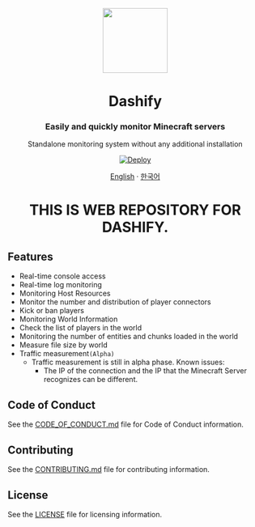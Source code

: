 <p align="center">
  <img width="128" align="center" src="https://github.com/MC-Dashify/web/blob/main/.github/assets/logo-512.png">
</p>
<h1 align="center">Dashify</h1>
<h3 align="center">Easily and quickly monitor Minecraft servers</h3>
<p align="center">Standalone monitoring system without any additional installation</p>
<p align="center">
  <a href="https://github.com/MC-Dashify/web/actions/workflows/main.yml">
    <img src="https://github.com/MC-Dashify/web/actions/workflows/main.yml/badge.svg" alt="Deploy" />
  </a>
</p>

<p align="center"><a href="https://github.com/MC-Dashify/web/blob/main/README.md">English</a> · <a href="https://github.com/MC-Dashify/web/blob/main/.github/documents/README.ko_KR.md">한국어</a></p>

<h1 align="center">THIS IS WEB REPOSITORY FOR DASHIFY.</h1>

## Features

- Real-time console access
- Real-time log monitoring
- Monitoring Host Resources
- Monitor the number and distribution of player connectors
- Kick or ban players
- Monitoring World Information
- Check the list of players in the world
- Monitoring the number of entities and chunks loaded in the world
- Measure file size by world
- Traffic measurement`(Alpha)`
  - Traffic measurement is still in alpha phase. Known issues:
    - The IP of the connection and the IP that the Minecraft Server recognizes can be different.

## Code of Conduct

See the [CODE_OF_CONDUCT.md](https://github.com/MC-Dashify/web/blob/main/CODE_OF_CONDUCT.md) file for Code of Conduct information.

## Contributing

See the [CONTRIBUTING.md](https://github.com/MC-Dashify/web/blob/main/CONTRIBUTING.md) file for contributing information.

## License

See the [LICENSE](https://github.com/MC-Dashify/web/blob/main/LICENSE) file for licensing information.
